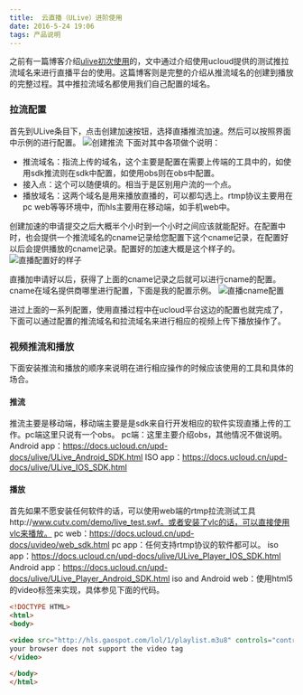 ```yaml
---
title:  云直播（ULive）进阶使用
date: 2016-5-24 19:06
tags: 产品说明
---
```


之前有一篇博客介绍[ulive初次使用](http://zone.gaospot.com/2016/05/09/%E4%BA%91%E7%9B%B4%E6%92%AD%EF%BC%88ULive%EF%BC%89%E5%88%9D%E4%BD%93%E9%AA%8C/)的，文中通过介绍使用ucloud提供的测试推拉流域名来进行直播平台的使用。这篇博客则是完整的介绍从推流域名的创建到播放的完整过程。其中推拉流域名都使用我们自己配置的域名。

### 拉流配置 ###
首先到ULive条目下，点击创建加速按钮，选择直播推流加速。然后可以按照界面中示例的进行配置。
![创建推流](http://7xr7kh.com1.z0.glb.clouddn.com/%E6%8E%A8%E6%B5%81%E9%85%8D%E7%BD%AE.png)
下面对其中各项做个说明：

-  推流域名：指流上传的域名，这个主要是配置在需要上传端的工具中的，如使用sdk推流则在sdk中配置，如使用obs则在obs中配置。
-  接入点：这个可以随便填的。相当于是区别用户流的一个点。
-  播放域名：这两个域名是用来播放直播的，可以都勾选上。rtmp协议主要用在pc web等等环境中，而hls主要用在移动端，如手机web中。

创建加速的申请提交之后大概半个小时到一个小时之间应该就能配好。在配置中时，也会提供一个推流域名的cname记录给您配置下这个cname记录，在配置好以后会提供播放的cname记录。配置好的加速大概是这个样子的。
![直播配置好的样子](http://7xr7kh.com1.z0.glb.clouddn.com/%E7%9B%B4%E6%92%AD%E8%AF%A6%E6%83%85.png)

直播加申请好以后，获得了上面的cname记录之后就可以进行cname的配置。cname在域名提供商哪里进行配置，下面是我的配置示例。
![直播cname配置](http://7xr7kh.com1.z0.glb.clouddn.com/cname%E9%85%8D%E7%BD%AE.png)

进过上面的一系列配置，使用直播过程中在ucloud平台这边的配置也就完成了，下面可以通过配置的推流域名和拉流域名来进行相应的视频上传下播放操作了。


### 视频推流和播放 ###
下面安装推流和播放的顺序来说明在进行相应操作的时候应该使用的工具和具体的场合。
#### 推流 ####
推流主要是移动端，移动端主要是是sdk来自行开发相应的软件实现直播上传的工作。pc端这里只说有一个obs。
pc端：这里主要介绍obs，其他情况不做说明。
Android app：https://docs.ucloud.cn/upd-docs/ulive/ULive_Android_SDK.html
ISO app：https://docs.ucloud.cn/upd-docs/ulive/ULive_IOS_SDK.html

#### 播放 ####
首先如果不愿安装任何软件的话，可以使用web端的rtmp拉流测试工具http://www.cutv.com/demo/live_test.swf。或者安装了vlc的话，可以直接使用vlc来播放。
pc web：https://docs.ucloud.cn/upd-docs/uvideo/web_sdk.html
pc app：任何支持rtmp协议的软件都可以。
iso app：https://docs.ucloud.cn/upd-docs/ulive/ULive_Player_IOS_SDK.html
Android app：https://docs.ucloud.cn/upd-docs/ulive/ULive_Player_Android_SDK.html
iso and Android web：使用html5的video标签来实现，具体参见下面的代码。

```html
<!DOCTYPE HTML>
<html>
<body>

<video src="http://hls.gaospot.com/lol/1/playlist.m3u8" controls="controls" width="100%" height="100%">
your browser does not support the video tag
</video>

</body>
</html>
```

